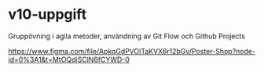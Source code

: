 # v10-uppgift
Gruppövning i agila metoder, användning av Git Flow och Github Projects


https://www.figma.com/file/ApkqGdPVOlTaKVX6r12bGv/Poster-Shop?node-id=0%3A1&t=MtOQdjSClN6fCYWD-0
